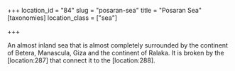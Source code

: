 +++
location_id = "84"
slug = "posaran-sea"
title = "Posaran Sea"
[taxonomies]
location_class = ["sea"]

+++

An almost inland sea that is almost completely surrounded by the continent of Betera, Manascula, Giza and the continent of Ralaka. It is broken by the \[location:287\] that connect it to the \[location:288\].
